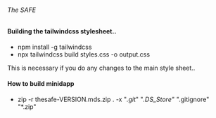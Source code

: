 ###### The SAFE


#### Building the tailwindcss stylesheet..

- npm install -g tailwindcss
- npx tailwindcss build styles.css -o output.css

This is necessary if you do any changes to the main style sheet..


#### How to build minidapp

- zip -r thesafe-VERSION.mds.zip . -x "*.git*" "*.DS_Store" "*.gitignore" "*.zip" 

